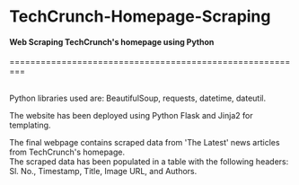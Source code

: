 # TechCrunch-Homepage-Scraping
<h4> Web Scraping TechCrunch's homepage using Python </h4>
========================================================= <br> <br>

<p> Python libraries used are: BeautifulSoup, requests, datetime, dateutil. </p>
<p> The website has been deployed using Python Flask and Jinja2 for templating. </p>

The final webpage contains scraped data from 'The Latest' news articles from TechCrunch's homepage.  <br>
The scraped data has been populated in a table with the following headers: <br>
Sl. No., Timestamp, Title, Image URL, and Authors.
